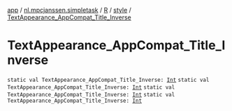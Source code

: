 [app](../../../index.md) / [nl.mpcjanssen.simpletask](../../index.md) / [R](../index.md) / [style](index.md) / [TextAppearance_AppCompat_Title_Inverse](.)

# TextAppearance_AppCompat_Title_Inverse

`static val TextAppearance_AppCompat_Title_Inverse: `[`Int`](https://kotlinlang.org/api/latest/jvm/stdlib/kotlin/-int/index.html)
`static val TextAppearance_AppCompat_Title_Inverse: `[`Int`](https://kotlinlang.org/api/latest/jvm/stdlib/kotlin/-int/index.html)
`static val TextAppearance_AppCompat_Title_Inverse: `[`Int`](https://kotlinlang.org/api/latest/jvm/stdlib/kotlin/-int/index.html)
`static val TextAppearance_AppCompat_Title_Inverse: `[`Int`](https://kotlinlang.org/api/latest/jvm/stdlib/kotlin/-int/index.html)